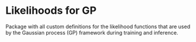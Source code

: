 # Likelihoods for GP

Package with all custom definitions for the likelihood functions that are used by the Gaussian process (GP) framework
during training and inference.